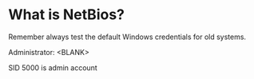 # What is NetBios?

Remember always test the default Windows credentials for old systems.

Administrator: \<BLANK>

SID 5000 is admin account
